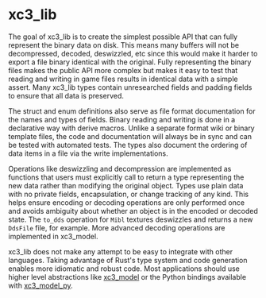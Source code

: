 # xc3_lib
The goal of xc3_lib is to create the simplest possible API that can fully represent the binary data on disk. This means many buffers will not be decompressed, decoded, deswizzled, etc since this would make it harder to export a file binary identical with the original. Fully representing the binary files makes the public API more complex but makes it easy to test that reading and writing in game files results in identical data with a simple assert. Many xc3_lib types contain unresearched fields and padding fields to ensure that all data is preserved.

The struct and enum definitions also serve as file format documentation for the names and types of fields. Binary reading and writing is done in a declarative way with derive macros. Unlike a separate format wiki or binary template files, the code and documentation will always be in sync and can be tested with automated tests. The types also document the ordering of data items in a file via the write implementations.

Operations like deswizzling and decompression are implemented as functions that users must explicitly call to return a type representing the new data rather than modifying the original object. Types use plain data with no private fields, encapsulation, or change tracking of any kind. This helps ensure encoding or decoding operations are only performed once and avoids ambiguity about whether an object is in the encoded or decoded state. The `to_dds` operation for `Mibl` textures deswizzles and returns a new `DdsFile` file, for example. More advanced decoding operations are implemented in xc3_model.

xc3_lib does not make any attempt to be easy to integrate with other languages. Taking advantage of Rust's type system and code generation enables more idiomatic and robust code. Most applications should use higher level abstractions like [xc3_model](https://crates.io/crates/xc3_model) or the Python bindings available with [xc3_model_py](https://github.com/ScanMountGoat/xc3_model_py).